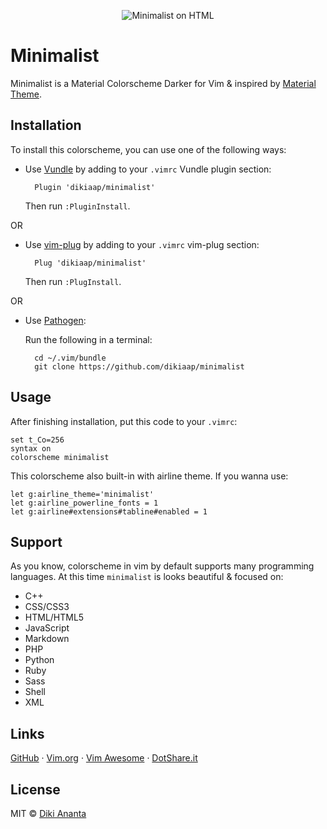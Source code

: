 <p align="center">
    <img src="http://i.imgur.com/laipfSy.png" alt="Minimalist on HTML">
</p>

# Minimalist
Minimalist is a Material Colorscheme Darker for Vim & inspired by 
[Material Theme](https://github.com/equinusocio/material-theme).

## Installation

To install this colorscheme, you can use one of the following ways:

- Use [Vundle](https://github.com/VundleVim/Vundle.vim#quick-start) by adding 
to your `.vimrc` Vundle plugin section:

        Plugin 'dikiaap/minimalist'

    Then run `:PluginInstall`.

OR

- Use [vim-plug](https://github.com/junegunn/vim-plug#installation) by adding 
to your `.vimrc` vim-plug section:

        Plug 'dikiaap/minimalist'

    Then run `:PlugInstall`.

OR

- Use [Pathogen](https://github.com/tpope/vim-pathogen#installation):

    Run the following in a terminal:   

        cd ~/.vim/bundle
        git clone https://github.com/dikiaap/minimalist

## Usage

After finishing installation, put this code to your `.vimrc`:

```viml
set t_Co=256
syntax on
colorscheme minimalist
```

This colorscheme also built-in with airline theme. If you wanna use:

```viml
let g:airline_theme='minimalist'
let g:airline_powerline_fonts = 1
let g:airline#extensions#tabline#enabled = 1
```

## Support

As you know, colorscheme in vim by default supports many programming languages.
At this time `minimalist` is looks beautiful & focused on:

* C++
* CSS/CSS3
* HTML/HTML5
* JavaScript
* Markdown
* PHP
* Python
* Ruby
* Sass
* Shell
* XML

## Links

[GitHub](https://github.com/dikiaap/minimalist) ·
[Vim.org](http://www.vim.org/scripts/script.php?script_id=5490) ·
[Vim Awesome](https://vimawesome.com/plugin/minimalist-vim) ·
[DotShare.it](http://dotshare.it/dots/1397/)

## License

MIT © [Diki Ananta](https://dikiaap.id)
